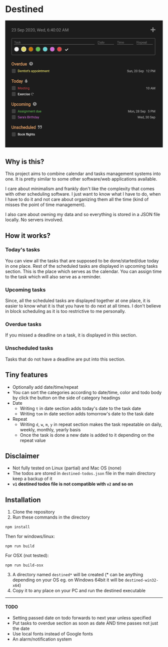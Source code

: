 # Destined

![Screenshot](/assets/screenshot.png)

## Why is this?

This project aims to combine calendar and tasks management systems into one. It is pretty similar to some other software/web applications available.

I care about minimalism and frankly don't like the complexity that comes with other scheduling software. I just want to know what I have to do, when I have to do it and not care about organizing them all the time (kind of misses the point of time management).

I also care about owning my data and so everything is stored in a JSON file locally. No servers involved.

## How it works?

### Today's tasks

You can view all the tasks that are supposed to be done/started/due today in one place. Rest of the scheduled tasks are displayed in upcoming tasks section. This is the place which serves as the calendar. You can assign time to the task which will also serve as a reminder.

### Upcoming tasks

Since, all the scheduled tasks are displayed together at one place, it is easier to know what it is that you have to do next at all times. I don't believe in block scheduling as it is too restrictive to me personally.

### Overdue tasks

If you missed a deadline on a task, it is displayed in this section.

### Unscheduled tasks

Tasks that do not have a deadline are put into this section.

## Tiny features

- Optionally add date/time/repeat
- You can sort the categories according to date/time, color and todo body by click the button on the side of category headings
- Date
  - Writing `t` in date section adds today's date to the task date
  - Writing `tom` in date section adds tomorrow's date to the task date
- Repeat
  - Writing `d`, `w`, `m`, `y` in repeat section makes the task repeatable on daily, weekly, monthly, yearly basis
  - Once the task is done a new date is added to it depending on the repeat value

## Disclaimer

- Not fully tested on Linux (partial) and Mac OS (none)
- The todos are stored in `destined-todos.json` file in the main directory keep a backup of it
- **`v1` destined todos file is not compatible with `v2` and so on**

## Installation

1. Clone the repository
2. Run these commands in the directory

```
npm install
```

Then for windows/linux:

```
npm run build
```

For OSX (not tested):

```
npm run build-osx
```

3. A directory named `destined*` will be created (\* can be anything depending on your OS eg. on Windows 64bit it will be `destined-win32-x64`)
4. Copy it to any place on your PC and run the destined executable

<hr>

#### TODO

- Setting passed date on todo forwards to next year unless specified
- Put tasks to overdue section as soon as date AND time passes not just the date
- Use local fonts instead of Google fonts
- An alarm/notification system
